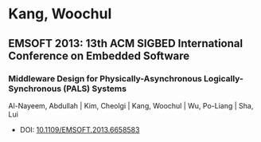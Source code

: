 # Kang, Woochul

## EMSOFT 2013: 13th ACM SIGBED International Conference on Embedded Software

### Middleware Design for Physically-Asynchronous Logically-Synchronous (PALS) Systems
Al-Nayeem, Abdullah | Kim, Cheolgi | Kang, Woochul | Wu, Po-Liang | Sha, Lui
* DOI: [10.1109/EMSOFT.2013.6658583](https://doi.org/10.1109/EMSOFT.2013.6658583)

